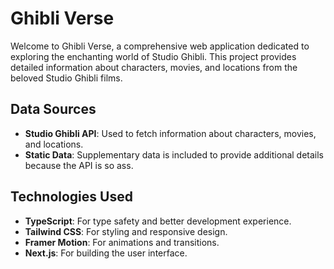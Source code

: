 # Ghibli Verse

Welcome to Ghibli Verse, a comprehensive web application dedicated to exploring the enchanting world of Studio Ghibli. This project provides detailed information about characters, movies, and locations from the beloved Studio Ghibli films.

## Data Sources

- **Studio Ghibli API**: Used to fetch information about characters, movies, and locations.
- **Static Data**: Supplementary data is included to provide additional details because the API is so ass.

## Technologies Used

- **TypeScript**: For type safety and better development experience.
- **Tailwind CSS**: For styling and responsive design.
- **Framer Motion**: For animations and transitions.
- **Next.js**: For building the user interface.
